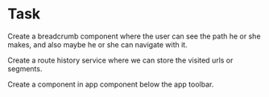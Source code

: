 # Task

Create a breadcrumb component where the user can see the path he or she makes, and also maybe he or she can navigate with it.

Create a route history service where we can store the visited urls or segments.

Create a component in app component below the app toolbar.
